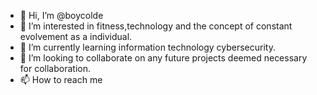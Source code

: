 - 👋 Hi, I’m @boycolde
- 👀 I’m interested in fitness,technology and the concept of constant evolvement as a individual.
- 🌱 I’m currently learning information technology cybersecurity.
- 💞️ I’m looking to collaborate on any future projects deemed necessary for collaboration.
- 📫 How to reach me 

<!---
boycolde/boycolde is a ✨ special ✨ repository because its `README.md` (this file) appears on your GitHub profile.
You can click the Preview link to take a look at your changes.
--->
